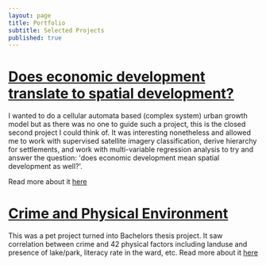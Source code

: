 ```yaml
---
layout: page
title: Portfolio
subtitle: Selected Projects
published: true
---
```


# [Does economic development translate to spatial development?](/portfolio/2022-07-15-regional-economic-growth-spatial-growth.md) 

I wanted to do a cellular automata based (complex system) urban growth model but as there was no one to guide such a project, this is the closed second project I could think of. It was interesting nonetheless and allowed me to work with supervised satellite imagery classification, derive hierarchy for settlements, and work with multi-variable regression analysis to try and answer the question: 'does economic development mean spatial development as well?'. 

Read more about it [here](/portfolio/2022-07-15-regional-economic-growth-spatial-growth.md)


# [Crime and Physical Environment](/portfolio/2022-06-28-crime-and-physical-environment.md) 

This was a pet project turned into Bachelors thesis project. It saw correlation between crime and 42 physical factors including landuse and presence of lake/park, literacy rate in the ward, etc. 
Read more about it [here](/portfolio/2022-06-28-crime-and-physical-environment.md)
